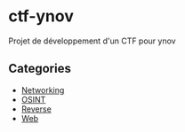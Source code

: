 # ctf-ynov

Projet de développement d'un CTF pour ynov

## Categories

- [Networking](./networking/README.md) 
- [OSINT](./osint/README.md)
- [Reverse](./reverse/README.md)
- [Web](./web/README.md)